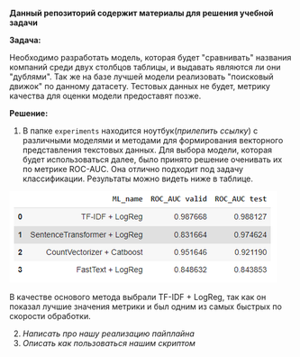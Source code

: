 **Данный репозиторий содержит материалы для решения учебной задачи**


**Задача:**


Необходимо разработать модель, которая будет "сравнивать" названия компаний среди двух столбцов таблицы, и выдавать являются ли они "дублями". Так же на базе лучшей модели реализовать "поисковый движок" по данному датасету.  Тестовых данных не будет, метрику качества для оценки модели предоставят позже.


**Решение:**
1. В папке `experiments` находится ноутбук(*прилепить ссылку*) с различными моделями и методами для формирования векторного представления текстовых данных. Для выбора модели, которая будет использоваться далее, было принято решение оченивать их по метрике ROC-AUC. Она отлично подходит под задачу классификации. Результаты можно видеть ниже в таблице.

<p align="left"><img src="./saves/models.png"\></p>

В качестве основого метода выбрали TF-IDF + LogReg, так как он показал лучшие значения метрики и был одним из самых быстрых по скорости обработки.

2. *Написать про нашу реализацию пайплайна*
3. *Описать как пользоваться нашим скриптом*
